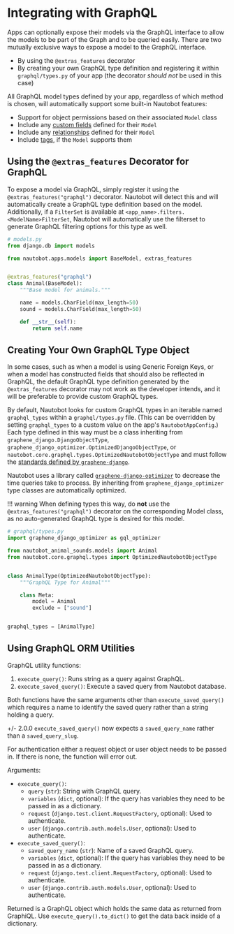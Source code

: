 # Integrating with GraphQL

Apps can optionally expose their models via the GraphQL interface to allow the models to be part of the Graph and to be queried easily. There are two mutually exclusive ways to expose a model to the GraphQL interface.

* By using the `@extras_features` decorator
* By creating your own GraphQL type definition and registering it within `graphql/types.py` of your app (the decorator _should not_ be used in this case)

All GraphQL model types defined by your app, regardless of which method is chosen, will automatically support some built-in Nautobot features:

* Support for object permissions based on their associated `Model` class
* Include any [custom fields](../../../../user-guide/platform-functionality/customfield.md) defined for their `Model`
* Include any [relationships](../../../../user-guide/platform-functionality/relationship.md) defined for their `Model`
* Include [tags](../../../../user-guide/platform-functionality/tag.md), if the `Model` supports them

## Using the `@extras_features` Decorator for GraphQL

To expose a model via GraphQL, simply register it using the `@extras_features("graphql")` decorator. Nautobot will detect this and will automatically create a GraphQL type definition based on the model. Additionally, if a `FilterSet` is available at `<app_name>.filters.<ModelName>FilterSet`, Nautobot will automatically use the filterset to generate GraphQL filtering options for this type as well.

```python
# models.py
from django.db import models

from nautobot.apps.models import BaseModel, extras_features


@extras_features("graphql")
class Animal(BaseModel):
    """Base model for animals."""

    name = models.CharField(max_length=50)
    sound = models.CharField(max_length=50)

    def __str__(self):
        return self.name
```

## Creating Your Own GraphQL Type Object

In some cases, such as when a model is using Generic Foreign Keys, or when a model has constructed fields that should also be reflected in GraphQL, the default GraphQL type definition generated by the `@extras_features` decorator may not work as the developer intends, and it will be preferable to provide custom GraphQL types.

By default, Nautobot looks for custom GraphQL types in an iterable named `graphql_types` within a `graphql/types.py` file. (This can be overridden by setting `graphql_types` to a custom value on the app's `NautobotAppConfig`.) Each type defined in this way must be a class inheriting from `graphene_django.DjangoObjectType`, `graphene_django_optimizer.OptimizedDjangoObjectType`, or `nautobot.core.graphql.types.OptimizedNautobotObjectType` and must follow the [standards defined by `graphene-django`](https://docs.graphene-python.org/projects/django/en/latest/queries/).

Nautobot uses a library called [`graphene-django-optimizer`](https://github.com/tfoxy/graphene-django-optimizer) to decrease the time queries take to process. By inheriting from `graphene_django_optimizer` type classes are automatically optimized.

!!! warning
    When defining types this way, do **not** use the `@extras_features("graphql")` decorator on the corresponding Model class, as no auto-generated GraphQL type is desired for this model.

```python
# graphql/types.py
import graphene_django_optimizer as gql_optimizer

from nautobot_animal_sounds.models import Animal
from nautobot.core.graphql.types import OptimizedNautobotObjectType


class AnimalType(OptimizedNautobotObjectType):
    """GraphQL Type for Animal"""

    class Meta:
        model = Animal
        exclude = ["sound"]


graphql_types = [AnimalType]
```

## Using GraphQL ORM Utilities

GraphQL utility functions:

1. `execute_query()`: Runs string as a query against GraphQL.
2. `execute_saved_query()`: Execute a saved query from Nautobot database.

Both functions have the same arguments other than `execute_saved_query()` which requires a name to identify the saved query rather than a string holding a query.

+/- 2.0.0
    `execute_saved_query()` now expects a `saved_query_name` rather than a `saved_query_slug`.

For authentication either a request object or user object needs to be passed in. If there is none, the function will error out.

Arguments:

* `execute_query()`:
    * `query` (`str`): String with GraphQL query.
    * `variables` (`dict`, optional): If the query has variables they need to be passed in as a dictionary.
    * `request` (`django.test.client.RequestFactory`, optional): Used to authenticate.
    * `user` (`django.contrib.auth.models.User`, optional): Used to authenticate.
* `execute_saved_query()`:
    * `saved_query_name` (`str`): Name of a saved GraphQL query.
    * `variables` (`dict`, optional): If the query has variables they need to be passed in as a dictionary.
    * `request` (`django.test.client.RequestFactory`, optional): Used to authenticate.
    * `user` (`django.contrib.auth.models.User`, optional): Used to authenticate.

Returned is a GraphQL object which holds the same data as returned from GraphiQL. Use `execute_query().to_dict()` to get the data back inside of a dictionary.
